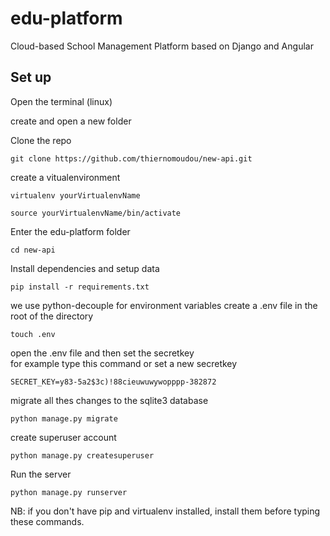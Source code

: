 # edu-platform
Cloud-based School Management Platform based on  Django and Angular

## Set up

Open the terminal (linux)

create and open a new folder

Clone the repo

```
git clone https://github.com/thiernomoudou/new-api.git

```

create a vitualenvironment

```
virtualenv yourVirtualenvName
```

```
source yourVirtualenvName/bin/activate
```

Enter the edu-platform folder

```
cd new-api
```

Install dependencies and setup data

```
pip install -r requirements.txt
```

we use python-decouple for environment variables
create a .env file in the root of the directory

```
touch .env
```


open the .env file and then set the secretkey  
for example type this command or set a new secretkey

```
SECRET_KEY=y83-5a2$3c)!88cieuwuwywopppp-382872
```

migrate all thes changes to the sqlite3 database
```
python manage.py migrate
```

create superuser account 

```
python manage.py createsuperuser
```

Run the server

```
python manage.py runserver
```

NB: if you don't have pip and virtualenv installed, 
    install them before typing these commands.


